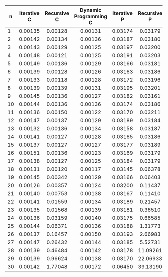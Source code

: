 | n | Iterative C | Recursive C | Dynamic Programming  C | Iterative P | Recursive P | Dynamic Programming  P |
|--|:--:|:--:|:--:|:--:|:--:|:--:|
| 1    | 0.00135  | 0.00128  | 0.00131  |0.03174  | 0.03179  | 0.03193  |
| 2    | 0.00142  | 0.00134  | 0.00136  |0.03187  | 0.03180  | 0.03185  |
| 3    | 0.00143  | 0.00129  | 0.00125  |0.03197  | 0.03200  | 0.03203  |
| 4    | 0.00148  | 0.00121  | 0.00125  |0.03191  | 0.03203  | 0.03206  |
| 5    | 0.00149  | 0.00136  | 0.00129  |0.03166  | 0.03181  | 0.03171  |
| 6    | 0.00139  | 0.00128  | 0.00126  |0.03163  | 0.03186  | 0.03151  |
| 7    | 0.00133  | 0.00118  | 0.00128  |0.03172  | 0.03196  | 0.03202  |
| 8    | 0.00139  | 0.00139  | 0.00131  |0.03195  | 0.03201  | 0.03199  |
| 9    | 0.00145  | 0.00136  | 0.00127  |0.03182  | 0.03161  | 0.03173  |
| 10   | 0.00144  | 0.00136  | 0.00136  |0.03174  | 0.03186  | 0.03209  |
| 11   | 0.00136  | 0.00150  | 0.00122  |0.03170  | 0.03211  | 0.03192  |
| 12   | 0.00147  | 0.00137  | 0.00129  |0.03189  | 0.03184  | 0.03192  |
| 13   | 0.00132  | 0.00136  | 0.00134  |0.03158  | 0.03187  | 0.03184  |
| 14   | 0.00141  | 0.00127  | 0.00128  |0.03165  | 0.03186  | 0.06396  |
| 15   | 0.00137  | 0.00127  | 0.00127  |0.03177  | 0.03189  | 0.03188  |
| 16   | 0.00151  | 0.00136  | 0.00123  |0.03169  | 0.03179  | 0.03214  |
| 17   | 0.00138  | 0.00127  | 0.00125  |0.03184  | 0.03179  | 0.03166  |
| 18   | 0.00131  | 0.00120  | 0.00117  |0.03145  | 0.06378  | 0.03186  |
| 19   | 0.00145  | 0.00342  | 0.00129  |0.03166  | 0.06403  | 0.03196  |
| 20   | 0.00126  | 0.00357  | 0.00124  |0.03200  | 0.11437  | 0.03199  |
| 21   | 0.00140  | 0.00753  | 0.00138  |0.03167  | 0.11410  | 0.03190  |
| 22   | 0.00141  | 0.01559  | 0.00134  |0.03189  | 0.21457  | 0.03196  |
| 23   | 0.00135  | 0.01568  | 0.00139  |0.03181  | 0.36510  | 0.03193  |
| 24   | 0.00136  | 0.03159  | 0.00140  |0.03175  | 0.66585  | 0.03189  |
| 25   | 0.00144  | 0.06371  | 0.00136  |0.03188  | 1.31773  | 0.03205  |
| 26   | 0.00137  | 0.16457  | 0.00150  |0.03193  | 2.66983  | 0.06413  |
| 27   | 0.00147  | 0.26432  | 0.00144  |0.03185  | 5.52731  | 0.03176  |
| 28   | 0.00139  | 0.46484  | 0.00142  |0.03178  | 11.09261 | 0.03180  |
| 29   | 0.00139  | 0.96624  | 0.00138  |0.03170  | 22.06933 | 0.03249  |
| 30   | 0.00142  | 1.77048  | 0.00172  |0.06450  | 39.13190 | 0.03197  |
